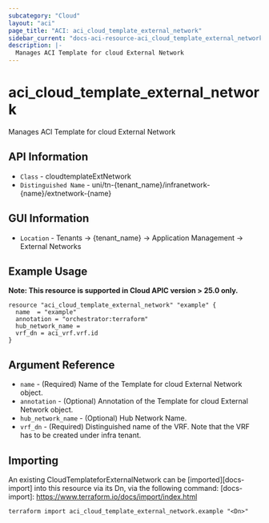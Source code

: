```yaml
---
subcategory: "Cloud"
layout: "aci"
page_title: "ACI: aci_cloud_template_external_network"
sidebar_current: "docs-aci-resource-aci_cloud_template_external_network"
description: |-
  Manages ACI Template for cloud External Network
---
```


# aci_cloud_template_external_network #

Manages ACI Template for cloud External Network

## API Information ##

* `Class` - cloudtemplateExtNetwork
* `Distinguished Name` - uni/tn-{tenant_name}/infranetwork-{name}/extnetwork-{name}

## GUI Information ##

* `Location` - Tenants -> {tenant_name} -> Application Management -> External Networks


## Example Usage ##
<b>Note: This resource is supported in Cloud APIC version > 25.0 only.</b>
```hcl
resource "aci_cloud_template_external_network" "example" {
  name  = "example"
  annotation = "orchestrator:terraform"
  hub_network_name = 
  vrf_dn = aci_vrf.vrf.id
}
```

## Argument Reference ##

* `name` - (Required) Name of the Template for cloud External Network object.
* `annotation` - (Optional) Annotation of the Template for cloud External Network object.
* `hub_network_name` - (Optional) Hub Network Name.
* `vrf_dn` - (Required) Distinguished name of the VRF. Note that the VRF has to be created under infra tenant.


## Importing ##

An existing CloudTemplateforExternalNetwork can be [imported][docs-import] into this resource via its Dn, via the following command:
[docs-import]: https://www.terraform.io/docs/import/index.html


```
terraform import aci_cloud_template_external_network.example "<Dn>"
```